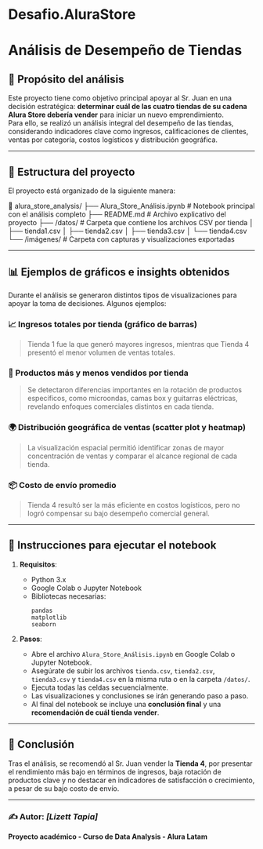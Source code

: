 # Desafio.AluraStore
# Análisis de Desempeño de Tiendas

## 📌 Propósito del análisis

Este proyecto tiene como objetivo principal apoyar al Sr. Juan en una decisión estratégica: **determinar cuál de las cuatro tiendas de su cadena Alura Store debería vender** para iniciar un nuevo emprendimiento.  
Para ello, se realizó un análisis integral del desempeño de las tiendas, considerando indicadores clave como ingresos, calificaciones de clientes, ventas por categoría, costos logísticos y distribución geográfica.

---

## 📂 Estructura del proyecto

El proyecto está organizado de la siguiente manera:

📁 alura_store_analysis/
├── Alura_Store_Análisis.ipynb # Notebook principal con el análisis completo
├── README.md # Archivo explicativo del proyecto
├── /datos/ # Carpeta que contiene los archivos CSV por tienda
│ ├── tienda1.csv
│ ├── tienda2.csv
│ ├── tienda3.csv
│ └── tienda4.csv
└── /imágenes/ # Carpeta con capturas y visualizaciones exportadas


---

## 📊 Ejemplos de gráficos e insights obtenidos

Durante el análisis se generaron distintos tipos de visualizaciones para apoyar la toma de decisiones. Algunos ejemplos:

### 📈 Ingresos totales por tienda (gráfico de barras)
> Tienda 1 fue la que generó mayores ingresos, mientras que Tienda 4 presentó el menor volumen de ventas totales.

### 🥇 Productos más y menos vendidos por tienda
> Se detectaron diferencias importantes en la rotación de productos específicos, como microondas, camas box y guitarras eléctricas, revelando enfoques comerciales distintos en cada tienda.

### 🌍 Distribución geográfica de ventas (scatter plot y heatmap)
> La visualización espacial permitió identificar zonas de mayor concentración de ventas y comparar el alcance regional de cada tienda.

### 📦 Costo de envío promedio
> Tienda 4 resultó ser la más eficiente en costos logísticos, pero no logró compensar su bajo desempeño comercial general.

---

## 🧪 Instrucciones para ejecutar el notebook

1. **Requisitos**:
   - Python 3.x
   - Google Colab o Jupyter Notebook
   - Bibliotecas necesarias:
     ```
     pandas
     matplotlib
     seaborn
     ```

2. **Pasos**:
   - Abre el archivo `Alura_Store_Análisis.ipynb` en Google Colab o Jupyter Notebook.
   - Asegúrate de subir los archivos `tienda.csv`, `tienda2.csv`, `tienda3.csv` y `tienda4.csv` en la misma ruta o en la carpeta `/datos/`.
   - Ejecuta todas las celdas secuencialmente.
   - Las visualizaciones y conclusiones se irán generando paso a paso.
   - Al final del notebook se incluye una **conclusión final** y una **recomendación de cuál tienda vender**.

---

## 📝 Conclusión

Tras el análisis, se recomendó al Sr. Juan vender la **Tienda 4**, por presentar el rendimiento más bajo en términos de ingresos, baja rotación de productos clave y no destacar en indicadores de satisfacción o crecimiento, a pesar de su bajo costo de envío.

---

### ✍️ Autor: *[Lizett Tapia]*  
**Proyecto académico - Curso de Data Analysis - Alura Latam**

